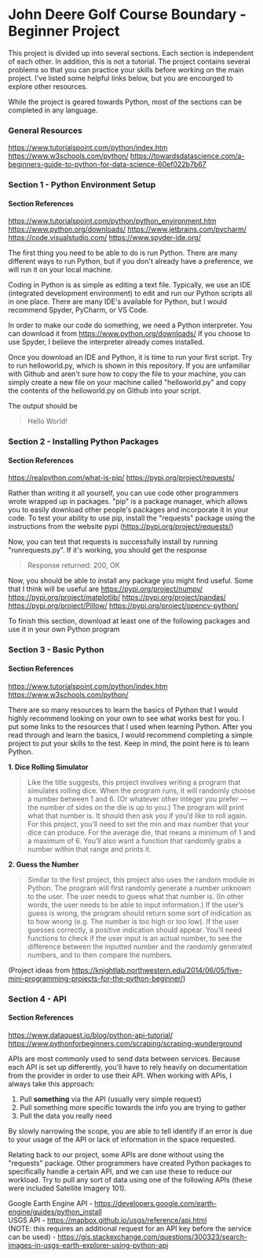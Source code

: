 # John Deere Golf Course Boundary - Beginner Project
This project is divided up into several sections. Each section is independent of each other.
In addition, this is not a tutorial. The project contains several problems so that you can practice your skills before working on the main project. I've listed some helpful links below, but you are encourged to explore other resources. 

While the project is geared towards Python, most of the sections can be completed in any language.

### General Resources
https://www.tutorialspoint.com/python/index.htm
https://www.w3schools.com/python/
https://towardsdatascience.com/a-beginners-guide-to-python-for-data-science-60ef022b7b67

### Section 1 - Python Environment Setup
#### Section References
https://www.tutorialspoint.com/python/python_environment.htm
https://www.python.org/downloads/
https://www.jetbrains.com/pycharm/
https://code.visualstudio.com/
https://www.spyder-ide.org/

The first thing you need to be able to do is run Python. There are many different ways to run Python, but if you don't already have a preference, we will run it on your local machine.

Coding in Python is as simple as editing a text file. Typically, we use an IDE (integrated development environment) to edit and run our Python scripts all in one place. There are many IDE's available for Python, but I would recommend Spyder, PyCharm, or VS Code. 

In order to make our code do something, we need a Python interpreter. You can download it from https://www.python.org/downloads/ If you choose to use Spyder, I believe the interpreter already comes installed.

Once you download an IDE and Python, it is time to run your first script. Try to run helloworld.py, which is shown in this repository. If you are unfamiliar with Github and aren't sure how to copy the file to your machine, you can simply create a new file on your machine called "helloworld.py" and copy the contents of the helloworld.py on Github into your script.

The output should be 
> Hello World!

### Section 2 - Installing Python Packages
#### Section References
https://realpython.com/what-is-pip/
https://pypi.org/project/requests/

Rather than writing it all yourself, you can use code other programmers wrote wrapped up in packages. "pip" is a package manager, which allows you to easily download other people's packages and incorporate it in your code. To test your ability to use pip, install the "requests" package using the instructions from the website pypi (https://pypi.org/project/requests/)

Now, you can test that requests is successfully install by running "runrequests.py". If it's working, you should get the response 
> Response returned: 200, OK

Now, you should be able to install any package you might find useful. Some that I think will be useful are
https://pypi.org/project/numpy/
https://pypi.org/project/matplotlib/
https://pypi.org/project/pandas/
https://pypi.org/project/Pillow/
https://pypi.org/project/opencv-python/

To finish this section, download at least one of the following packages and use it in your own Python program


### Section 3 - Basic Python
#### Section References
https://www.tutorialspoint.com/python/index.htm
https://www.w3schools.com/python/

There are so many resources to learn the basics of Python that I would highly recommend looking on your own to see what works best for you. I put some links to the resources that I used when learning Python. After you read through and learn the basics, I would recommend completing a simple project to put your skills to the test. Keep in mind, the point here is to learn Python.

**1. Dice Rolling Simulator**
> Like the title suggests, this project involves writing a program that simulates rolling dice. When the program runs, 
> it will randomly choose a number between 1 and 6. (Or whatever other integer you prefer — the number of sides on the die is up 
> to you.) The program will print what that number is. It should then ask you if you’d like to roll again. For this project, 
> you’ll need to set the min and max number that your dice can produce. For the average die, that means a minimum of 1 and a 
> maximum of 6. You’ll also want a function that randomly grabs a number within that range and prints it.

**2. Guess the Number**
> Similar to the first project, this project also uses the random module in Python. The program will first randomly generate a 
> number unknown to the user. The user needs to guess what that number is. (In other words, the user needs to be able to input 
> information.) If the user’s guess is wrong, the program should return some sort of indication as to how wrong (e.g. The number 
> is too high or too low). If the user guesses correctly, a positive indication should appear. You’ll need functions to check if 
> the user input is an actual number, to see the difference between the inputted number and the randomly generated numbers, and 
> to then compare the numbers.

(Project ideas from https://knightlab.northwestern.edu/2014/06/05/five-mini-programming-projects-for-the-python-beginner/)

### Section 4 - API
#### Section References
https://www.dataquest.io/blog/python-api-tutorial/
https://www.pythonforbeginners.com/scraping/scraping-wunderground

APIs are most commonly used to send data between services. Because each API is set up differently, you'll have to rely heavily on documentation from the provider in order to use their API. When working with APIs, I always take this approach:
1. Pull **something** via the API (usually very simple request)
2. Pull something more specific towards the info you are trying to gather
3. Pull the data you really need

By slowly narrowing the scope, you are able to tell identify if an error is due to your usage of the API or lack of information in the space requested.

Relating back to our project, some APIs are done without using the "requests" package. Other programmers have created Python packages to specifically handle a certain API, and we can use these to reduce our workload. Try to pull any sort of data using one of the following APIs (these were included Satellite Imagery 101).

Google Earth Engine API - https://developers.google.com/earth-engine/guides/python_install
<br>USGS API - https://mapbox.github.io/usgs/reference/api.html
<br>(NOTE: this requires an additional request for an API key before the service can be used) - https://gis.stackexchange.com/questions/300323/search-images-in-usgs-earth-explorer-using-python-api


